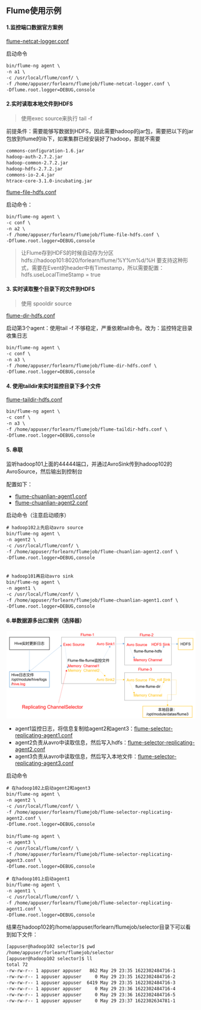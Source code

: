 ## Flume使用示例


#### 1.监控端口数据官方案例

[flume-netcat-logger.conf](conf/flume-netcat-logger.conf)

启动命令
```
bin/flume-ng agent \
-n a1 \
-c /usr/local/flume/conf/ \
-f /home/appuser/forlearn/flumejob/flume-netcat-logger.conf \
-Dflume.root.logger=DEBUG,console
```




#### 2.实时读取本地文件到HDFS
> 使用exec source来执行 tail -f

前提条件：需要能够写数据到HDFS，因此需要hadoop的jar包，需要把以下的jar包放到flume的lib下，如果集群已经安装好了hadoop，那就不需要
```
commons-configuration-1.6.jar
hadoop-auth-2.7.2.jar
hadoop-common-2.7.2.jar
hadoop-hdfs-2.7.2.jar
commons-io-2.4.jar
htrace-core-3.1.0-incubating.jar
```

[flume-file-hdfs.conf](conf/flume-file-hdfs.conf)

启动命令：
```
bin/flume-ng agent \
-c conf \
-n a2 \
-f /home/appuser/forlearn/flumejob/flume-file-hdfs.conf \
-Dflume.root.logger=DEBUG,console
```
> 让Flume存到HDFS的时候自动存为分区
> hdfs://hadoop101:8020/forlearn/flume/%Y%m%d/%H
> 要支持这种形式，需要在Event的header中有Timestamp，所以需要配置：
> hdfs.useLocalTimeStamp = true 

#### 3. 实时读取整个目录下的文件到HDFS
> 使用 spooldir source

[flume-dir-hdfs.conf](conf/flume-dir-hdfs.conf)

启动第3个agent：使用tail -f 不够稳定，严重依赖tail命令。改为：监控特定目录收集日志
```
bin/flume-ng agent \
-c conf \
-n a3 \
-f /home/appuser/forlearn/flumejob/flume-dir-hdfs.conf \
-Dflume.root.logger=DEBUG,console
```

#### 4. 使用taildir来实时监控目录下多个文件

[flume-taildir-hdfs.conf](conf/flume-taildir-hdfs.conf)

```
bin/flume-ng agent \
-c conf \
-n a3 \
-f /home/appuser/forlearn/flumejob/flume-taildir-hdfs.conf \
-Dflume.root.logger=DEBUG,console
```

#### 5. 串联
监听hadoop101上面的44444端口，并通过AvroSink传到hadoop102的AvroSource，然后输出到控制台

配置如下：
- [flume-chuanlian-agent1.conf](conf/flume-chuanlian-agent1.conf)
- [flume-chuanlian-agent2.conf](conf/flume-chuanlian-agent2.conf)

启动命令（注意启动顺序）
```
# hadoop102上先启动avro source
bin/flume-ng agent \
-n agent2 \
-c /usr/local/flume/conf/ \
-f /home/appuser/forlearn/flumejob/flume-chuanlian-agent2.conf \
-Dflume.root.logger=DEBUG,console


# hadoop101再启动avro sink
bin/flume-ng agent \
-n agent1 \
-c /usr/local/flume/conf/ \
-f /home/appuser/forlearn/flumejob/flume-chuanlian-agent1.conf \
-Dflume.root.logger=DEBUG,console
```

#### 6.单数据源多出口案例（选择器）

![image](images/单数据源多出口案例.png)

- agent1监控日志，将信息复制给agent2和agent3：[flume-selector-replicating-agent1.conf](flume-selector-replicating-agent1.conf)
- agent2负责从avro中读取信息，然后写入hdfs：[flume-selector-replicating-agent2.conf](flume-selector-replicating-agent2.conf)
- agent3负责从avro中读取信息，然后写入本地文件：[flume-selector-replicating-agent3.conf](flume-selector-replicating-agent3.conf)

启动命令
```
# 在hadoop102上启动agent2和agent3
bin/flume-ng agent \
-n agent2 \
-c /usr/local/flume/conf/ \
-f /home/appuser/forlearn/flumejob/flume-selector-replicating-agent2.conf \
-Dflume.root.logger=DEBUG,console

bin/flume-ng agent \
-n agent3 \
-c /usr/local/flume/conf/ \
-f /home/appuser/forlearn/flumejob/flume-selector-replicating-agent3.conf \
-Dflume.root.logger=DEBUG,console

# 在hadoop101上启动agent1
bin/flume-ng agent \
-n agent1 \
-c /usr/local/flume/conf/ \
-f /home/appuser/forlearn/flumejob/flume-selector-replicating-agent1.conf \
-Dflume.root.logger=DEBUG,console
```
结果在hadoop102的/home/appuser/forlearn/flumejob/selector目录下可以看到如下文件：
```
[appuser@hadoop102 selector]$ pwd
/home/appuser/forlearn/flumejob/selector
[appuser@hadoop102 selector]$ ll
total 72
-rw-rw-r-- 1 appuser appuser   862 May 29 23:35 1622302484716-1
-rw-rw-r-- 1 appuser appuser     0 May 29 23:35 1622302484716-2
-rw-rw-r-- 1 appuser appuser  6419 May 29 23:35 1622302484716-3
-rw-rw-r-- 1 appuser appuser     0 May 29 23:36 1622302484716-4
-rw-rw-r-- 1 appuser appuser     0 May 29 23:36 1622302484716-5
-rw-rw-r-- 1 appuser appuser     0 May 29 23:37 1622302634781-1
```
